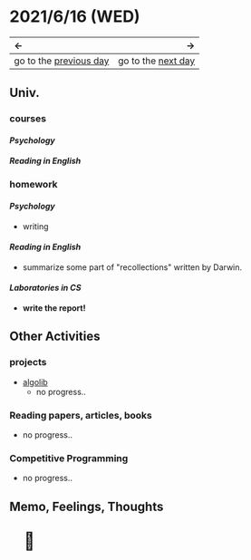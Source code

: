 # 2021/6/16 (WED)
|←|→|
|:---|---:|
go to the [previous day](./15th.md) | go to the [next day](./17th.md)

## Univ.
### courses
#### *Psychology*

#### *Reading in English*

### homework
#### *Psychology*
- writing

#### *Reading in English*
- summarize some part of "recollections" written by Darwin.

#### *Laboratories in CS*
- **write the report!**

## Other Activities
### projects
- [algolib](https://github.com/OtsuKotsu/algolib)
  - no progress..

### Reading papers, articles, books
- no progress..

### Competitive Programming
- no progress..

## Memo, Feelings, Thoughts
<p style="padding-left: 5%; font-size: 30px">&#x1f92f;</p>
